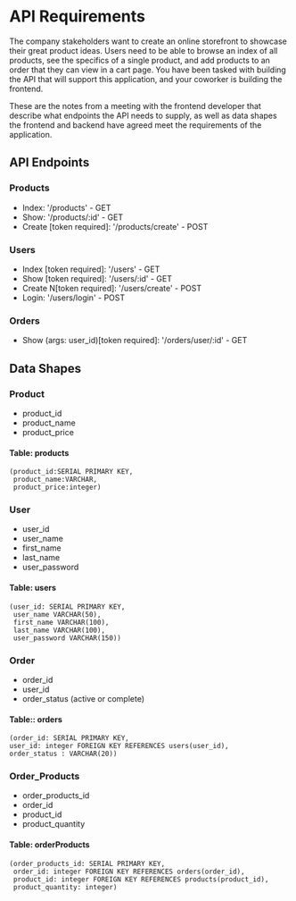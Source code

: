 # API Requirements
The company stakeholders want to create an online storefront to showcase their great product ideas. Users need to be able to browse an index of all products, see the specifics of a single product, and add products to an order that they can view in a cart page. You have been tasked with building the API that will support this application, and your coworker is building the frontend.

These are the notes from a meeting with the frontend developer that describe what endpoints the API needs to supply, as well as data shapes the frontend and backend have agreed meet the requirements of the application. 

## API Endpoints
### Products
- Index:  '/products' - GET 
- Show:    '/products/:id' - GET
- Create [token required]:  '/products/create' - POST

### Users
- Index [token required]:   '/users' - GET
- Show [token required]:    '/users/:id' - GET
- Create N[token required]: '/users/create' - POST
- Login: '/users/login' - POST

### Orders
- Show (args: user_id)[token required]:    '/orders/user/:id' - GET

## Data Shapes
### Product
- product_id
- product_name
- product_price

#### Table: products 
    (product_id:SERIAL PRIMARY KEY, 
     product_name:VARCHAR, 
     product_price:integer)

### User
- user_id
- user_name
- first_name
- last_name
- user_password

#### Table: users 
    (user_id: SERIAL PRIMARY KEY, 
     user_name VARCHAR(50),
     first_name VARCHAR(100), 
     last_name VARCHAR(100), 
     user_password VARCHAR(150))

### Order
- order_id
- user_id
- order_status (active or complete)

#### Table:: orders 
    (order_id: SERIAL PRIMARY KEY, 
    user_id: integer FOREIGN KEY REFERENCES users(user_id), 
    order_status : VARCHAR(20))

### Order_Products
- order_products_id
- order_id
- product_id 
- product_quantity

#### Table: orderProducts 
    (order_products_id: SERIAL PRIMARY KEY, 
     order_id: integer FOREIGN KEY REFERENCES orders(order_id), 
     product_id: integer FOREIGN KEY REFERENCES products(product_id), 
     product_quantity: integer)
